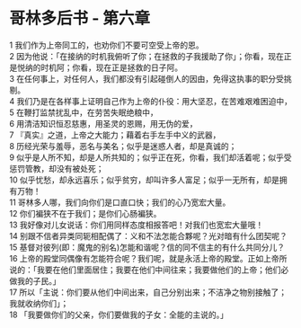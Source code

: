 # 哥林多后书 - 第六章
  
 1 我们作为上帝同工的，也劝你们不要可空受上帝的恩。  
 2 因为他说：「在接纳的时机我俯听了你；在拯救的子我援助了你」；你看，现在正是悦纳的时机阿；你看，现在正是拯救的日子阿。  
 3 在任何事上，对任何人，我们都没有引起碰倒人的因由，免得这执事的职分受挑剔。  
 4 我们乃是在各样事上证明自己作为上帝的仆役：用大坚忍，在苦难艰难困迫中，  
 5 在鞭打监禁扰乱中，在劳苦失眠绝粮中，  
 6 用清洁知识恒忍慈惠，用圣灵的恩赐，用无伪的爱，  
 7 『真实』之道，上帝之大能力；藉着右手左手中义的武器，  
 8 历经光荣与羞辱，恶名与美名；似乎是迷惑人者，却是真诚的；  
 9 似乎是人所不知，却是人所共知的；似乎正在死，你看，我们却活着呢；似乎受惩罚管教，却没有被处死；  
 10 似乎忧愁，却永远喜乐；似乎贫穷，却叫许多人富足；似乎一无所有，却是拥有万物！  
 11 哥林多人哪，我们向你们是口直口快；我们的心乃宽宏大量。  
 12 你们褊狭不在于我们；是你们心肠褊狭。  
 13 我好像对儿女说话：你们用同样态度相报答吧！对我们也宽宏大量哦！  
 14 别跟不信者异类同轭相配偶了：义和不法怎能合夥呢？光对暗有什么团契呢？  
 15 基督对彼列(即：魔鬼的别名)怎能和谐呢？信的同不信主的有什么共同分儿？  
 16 上帝的殿堂同偶像有怎能符合呢？我们呢，就是永活上帝的殿堂。正如上帝所说的：「我要在他们里面居住；我要在他们中间往来；我要做他们的上帝；他们必做我的子民。」  
 17 所以「主说：你们要从他们中间出来，自己分别出来；不洁净之物别接触了；我就收纳你们」；  
 18 「我要做你们的父亲，你们要做我的子女：全能的主说的。」
